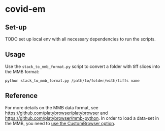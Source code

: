 # covid-em

## Set-up

TODO set up local env with all necessary dependencies to run the scripts.


## Usage

Use the `stack_to_mmb_format.py` script to convert a folder with tiff slices into the MMB format:
```shell
python stack_to_mmb_format.py /path/to/folder/with/tiffs name
```


## Reference

For more details on the MMB data format, see https://github.com/platybrowser/platybrowser and https://github.com/platybrowser/mmb-python.
In order to load a data-set in the MMB, you need to [use the CustomBrowser option](https://github.com/platybrowser/mmb-fiji#advanced-options).
